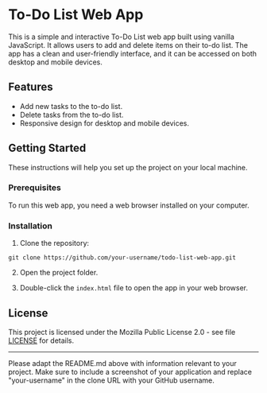 # To-Do List Web App

This is a simple and interactive To-Do List web app built using vanilla JavaScript. It allows users to add and delete items on their to-do list. The app has a clean and user-friendly interface, and it can be accessed on both desktop and mobile devices.

## Features

- Add new tasks to the to-do list.
- Delete tasks from the to-do list.
- Responsive design for desktop and mobile devices.

## Getting Started

These instructions will help you set up the project on your local machine.

### Prerequisites

To run this web app, you need a web browser installed on your computer.

### Installation

1. Clone the repository:

```
git clone https://github.com/your-username/todo-list-web-app.git
```

2. Open the project folder.

3. Double-click the `index.html` file to open the app in your web browser.

## License

This project is licensed under the Mozilla Public License 2.0 - see file [LICENSE](LICENSE) for details.

---

Please adapt the README.md above with information relevant to your project. Make sure to include a screenshot of your application and replace "your-username" in the clone URL with your GitHub username.
